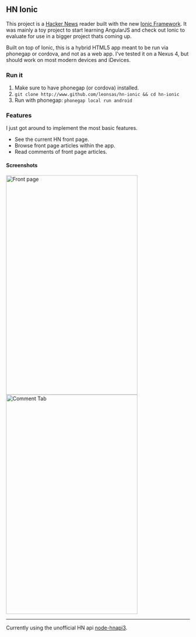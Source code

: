 ## HN Ionic
This project is a [Hacker News][1] reader built with the new [Ionic Framework][2]. It was mainly a toy project to start learning AngularJS and check out Ionic to evaluate for use in a bigger project thats coming up.

Built on top of Ionic, this is a hybrid HTML5 app meant to be run via phonegap or cordova, and not as a web app.
I've tested it on a Nexus 4, but should work on most modern devices and iDevices.

### Run it
1. Make sure to have phonegap (or cordova) installed.
2. `git clone http://www.github.com/leonsas/hn-ionic && cd hn-ionic`
3. Run with phonegap: `phonegap local run android`

### Features
I just got around to implement the most basic features.
- See the current HN front page.
- Browse front page articles within the app.
- Read comments of front page articles.

#### Screenshots
<img src="http://leonsas.github.io/HNIonicFrontPage.png" alt="Front page" height="600" width="360">
<span/>
<img src="http://leonsas.github.io/HNIonicComments.png" alt="Comment Tab" height="600" width="360">

***
Currently using the unofficial HN api [node-hnapi](http://node-hnapi.herokuapp.com/)[3].

[1]:	news.ycombinator.com
[2]:	ionicframework.com
[3]:	http://node-hnapi.herokuapp.com/
